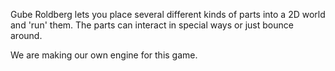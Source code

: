 Gube Roldberg lets you place several different kinds of parts into a 2D world and 'run' them. The parts can interact in special ways or just bounce around.

We are making our own engine for this game.